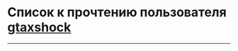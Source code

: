 # Список к прочтению пользователя [gtaxshock](https://www.facebook.com/gtaxshock)
---




















